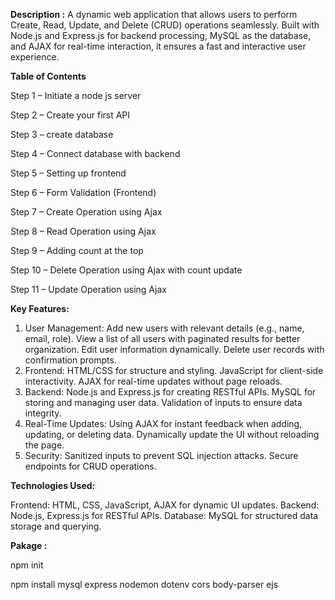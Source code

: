 **Description :**
A dynamic web application that allows users to perform Create, Read, Update, and Delete (CRUD) operations seamlessly. Built with Node.js and Express.js for backend processing, MySQL as the database, and AJAX for real-time interaction, it ensures a fast and interactive user experience.

**Table of Contents**

Step 1 – Initiate a node js server

Step 2 – Create your first API

Step 3 – create database

Step 4 – Connect database with backend

Step 5 – Setting up frontend

Step 6 – Form Validation (Frontend)

Step 7 – Create Operation using Ajax

Step 8 – Read Operation using Ajax

Step 9 – Adding count at the top

Step 10 – Delete Operation using Ajax with count update

Step 11 – Update Operation using Ajax

**Key Features:**

1. User Management:
Add new users with relevant details (e.g., name, email, role).
View a list of all users with paginated results for better organization.
Edit user information dynamically.
Delete user records with confirmation prompts.
2. Frontend:
HTML/CSS for structure and styling.
JavaScript for client-side interactivity.
AJAX for real-time updates without page reloads.
3. Backend:
Node.js and Express.js for creating RESTful APIs.
MySQL for storing and managing user data.
Validation of inputs to ensure data integrity.
4. Real-Time Updates:
Using AJAX for instant feedback when adding, updating, or deleting data.
Dynamically update the UI without reloading the page.
5. Security:
Sanitized inputs to prevent SQL injection attacks.
Secure endpoints for CRUD operations.

**Technologies Used:**

Frontend: HTML, CSS, JavaScript, AJAX for dynamic UI updates.
Backend: Node.js, Express.js for RESTful APIs.
Database: MySQL for structured data storage and querying.



**Pakage :**

npm init

npm install mysql express nodemon dotenv cors body-parser ejs 
 

